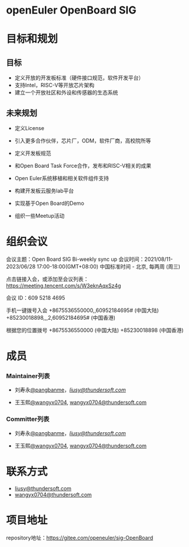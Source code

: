 # openEuler OpenBoard SIG

# 目标和规划

## 目标

- 定义开放的开发板标准（硬件接口规范，软件开发平台）
- 支持Intel，RISC-V等开放芯片架构
- 建立一个开放社区和外设和传感器的生态系统

## 未来规划

- 定义License
- 引入更多合作伙伴，芯片厂，ODM，软件厂商，高校院所等
- 定义开发板规范
- 和Open Board Task Force合作，发布和RISC-V相关的成果
- Open Euler系统移植和相关软件组件支持

- 构建开发板云服务lab平台

- 实现基于Open Board的Demo
- 组织一些Meetup活动

# 组织会议

会议主题：Open Board SIG Bi-weekly sync up
会议时间：2021/08/11-2023/06/28 17:00-18:00(GMT+08:00) 中国标准时间 - 北京, 每两周 (周三)

点击链接入会，或添加至会议列表：
https://meeting.tencent.com/s/W3eknAqxSz4g

会议 ID：609 5218 4695

手机一键拨号入会
+8675536550000,,60952184695# (中国大陆)
+85230018898,,,2,60952184695# (中国香港)

根据您的位置拨号
+8675536550000 (中国大陆)
+85230018898 (中国香港)

# 成员

### **Maintainer列表**

- 刘寿永[@pangbanme](https://gitee.com/pangbanme)，*[liusy@thundersoft.com](mailto:liusy@thundersoft.com)*

- 王玉熙[@wangyx0704](https://gitee.com/wangyx0704), [wangyx0704@thundersoft.com](mailto:wangyx0704@thundersoft.com)

### **Committer列表**

- 刘寿永[@pangbanme](https://gitee.com/pangbanme)，*[liusy@thundersoft.com](mailto:liusy@thundersoft.com)*

- 王玉熙[@wangyx0704](https://gitee.com/wangyx0704), [wangyx0704@thundersoft.com](mailto:wangyx0704@thundersoft.com)

# 联系方式

- liusy@thundersoft.com
- wangyx0704@thundersoft.com

# 项目地址

repository地址：https://gitee.com/openeuler/sig-OpenBoard